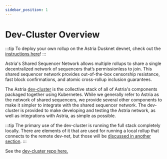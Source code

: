 ```yaml
---
sidebar_position: 1
---
```


# Dev-Cluster Overview

:::tip
To deploy your own rollup on the Astria Dusknet devnet, check out the
[instructions here](/docs/running-a-rollup-on-astria-dusknet/overview/)!
:::

Astria's Shared Sequencer Network allows multiple rollups to share a single decentralized network of sequencers that’s permissionless to join. This shared sequencer network provides out-of-the-box censorship resistance, fast block confirmations, and atomic cross-rollup inclusion guarantees.

The Astria [dev-cluster](https://github.com/astriaorg/dev-cluster) is the
collective stack of all of Astria's components packaged together using
Kubernetes. While we generally refer to Astria as the network of shared
sequencers, we provide several other components to make it simpler to integrate
with the shared sequencer network. The dev-cluster is provided to make
developing and testing the Astria network, as well as integrations with Astria,
as simple as possible.

:::tip
The primary use of the dev-cluster is running the full stack completely locally.
There are elements of it that are used for running a local rollup that connects
to the remote dev-net, but those will be [discussed in another
section](/docs/running-a-rollup-on-astria-dusknet/local-rollup-deployment/).
:::

See the [dev-cluster repo here.](https://github.com/astriaorg/dev-cluster)
